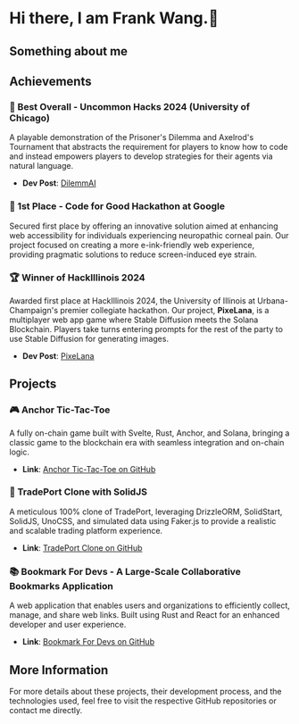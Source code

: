 # Hi there, I am Frank Wang.👋

<!--
![Anurag's GitHub stats](https://github-readme-stats.vercel.app/api?username=Frank-III&theme=apprentice&show_icons=true&count_private=true)

[![Top Langs](https://github-readme-stats.vercel.app/api/top-langs/?username=anuraghazra)](https://github.com/Frank-III/github-readme-stats)

[![Readme Card](https://github-readme-stats.vercel.app/api/pin/?username=Frank-III&repo=NotionSDK.jl)](https://github.com/Frank-III/github-readme-stats)
-->

## Something about me
<!--
| <a href="https://github.com/anuraghazra/github-readme-stats"><img align="center" src="https://github-readme-stats.vercel.app/api?username=Frank-III&show_icons=true&include_all_commits=true&theme=apprentice&hide_border=true" alt="Frank Wang's github stats" /></a> | <a href="https://github.com/anuraghazra/github-readme-stats"><img align="center" src="https://github-readme-stats.vercel.app/api/top-langs/?username=Frank-III&layout=compact&theme=apprentice&hide_border=true&hide=javascript,html" /></a> |
| ------------- | ------------- |

| <a href="https://github.com/anuraghazra/github-readme-stats"><img align="center" src="https://github-readme-stats.vercel.app/api/pin/?username=Frank-III&theme=apprentice&repo=NotionSDK.jl" alt="NotionApi in Julia" /> |<a href="https://github.com/anuraghazra/github-readme-stats"><img align="center" src="https://github-readme-stats.vercel.app/api/pin/?username=Frank-III&theme=apprentice&repo=Micrograds.jl" alt="A Micrograd Machine" /> | 
| ------------- | ------------- |
-->

## Achievements

### 🥇 Best Overall - Uncommon Hacks 2024 (University of Chicago)
A playable demonstration of the Prisoner's Dilemma and Axelrod's Tournament that abstracts the requirement for players to know how to code and instead empowers players to develop strategies for their agents via natural language.

- **Dev Post**: [DilemmAI](https://devpost.com/software/dilemmai)

### 🥇 1st Place - Code for Good Hackathon at Google
Secured first place by offering an innovative solution aimed at enhancing web accessibility for individuals experiencing neuropathic corneal pain. Our project focused on creating a more e-ink-friendly web experience, providing pragmatic solutions to reduce screen-induced eye strain.

### 🏆 Winner of HackIllinois 2024
Awarded first place at HackIllinois 2024, the University of Illinois at Urbana-Champaign's premier collegiate hackathon. Our project, **PixeLana**, is a multiplayer web app game where Stable Diffusion meets the Solana Blockchain. Players take turns entering prompts for the rest of the party to use Stable Diffusion for generating images.
- **Dev Post**: [PixeLana](https://arc.net/l/quote/qzxeehak)

## Projects

### 🎮 Anchor Tic-Tac-Toe
A fully on-chain game built with Svelte, Rust, Anchor, and Solana, bringing a classic game to the blockchain era with seamless integration and on-chain logic.
- **Link**: [Anchor Tic-Tac-Toe on GitHub](https://github.com/Frank-III/anchor-tic-tac-toe)

### 🔄 TradePort Clone with SolidJS
A meticulous 100% clone of TradePort, leveraging DrizzleORM, SolidStart, SolidJS, UnoCSS, and simulated data using Faker.js to provide a realistic and scalable trading platform experience.
- **Link**: [TradePort Clone on GitHub](https://github.com/Frank-III/trade_port2)

### 📚 Bookmark For Devs - A Large-Scale Collaborative Bookmarks Application
A web application that enables users and organizations to efficiently collect, manage, and share web links. Built using Rust and React for an enhanced developer and user experience.
- **Link**: [Bookmark For Devs on GitHub](https://github.com/Frank-III/bookmark_rspc)

## More Information

For more details about these projects, their development process, and the technologies used, feel free to visit the respective GitHub repositories or contact me directly.
  
<!--
**Frank-III/Frank-III** is a ✨ _special_ ✨ repository because its `README.md` (this file) appears on your GitHub profile.

Here are some ideas to get you started:

- 🔭 I’m currently working on ...
- 🌱 I’m currently learning ...
- 👯 I’m looking to collaborate on ...
- 🤔 I’m looking for help with ...
- 💬 Ask me about ...
- 📫 How to reach me: ...
- 😄 Pronouns: ...
- ⚡ Fun fact: ...
-->
